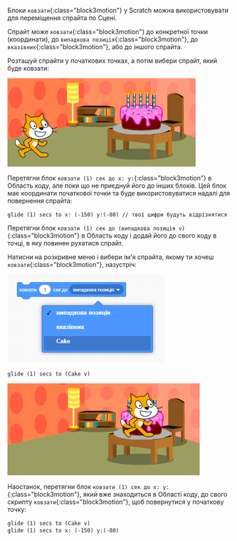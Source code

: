 Блоки `ковзати`{:class="block3motion"} у Scratch можна використовувати для переміщення спрайта по Сцені.

Спрайт може `ковзати`{:class="block3motion"} до конкретної точки (координати), до `випадкова позиція`{:class="block3motion"}, до `вказівник`{:class="block3motion"}, або до іншого спрайта.

Розташуй спрайти у початкових точках, а потім вибери спрайт, який буде ковзати:

![Сцена зі спрайтами кота та торта у початковому положенні.](images/example-start.png)

Перетягни блок `ковзати (1) сек до x: y:`{:class="block3motion"} в Область коду, але поки що не приєднуй його до інших блоків. Цей блок має координати початкової точки та буде використовуватися надалі для повернення спрайта:

```blocks3
glide (1) secs to x: (-150) y:(-80) // твої цифри будуть відрізнятися
```

Перетягни блок `ковзати (1) сек до (випадкова позиція v)`{:class="block3motion"} в Область коду і додай його до свого коду в точці, в яку повинен рухатися спрайт.

Натисни на розкривне меню і вибери ім'я спрайта, якому ти хочеш `ковзати`{:class="block3motion"}, назустріч:

![Розкривне меню для блоку ковзання з відображенням інших спрайтів у списку.](images/glide-menu.png)

```blocks3
glide (1) secs to (Cake v)
```

![На Сцені спрайт кота ковзнув до спрайта торта.](images/example-end.png)

Наостанок, перетягни блок `ковзати (1) сек до x: y:`{:class="block3motion"}, який вже знаходиться в Області коду, до свого скрипту `ковзати`{:class="block3motion"}, щоб повернутися у початкову точку:

```blocks3
glide (1) secs to (Cake v)
glide (1) secs to x: (-150) y:(-80)
```
